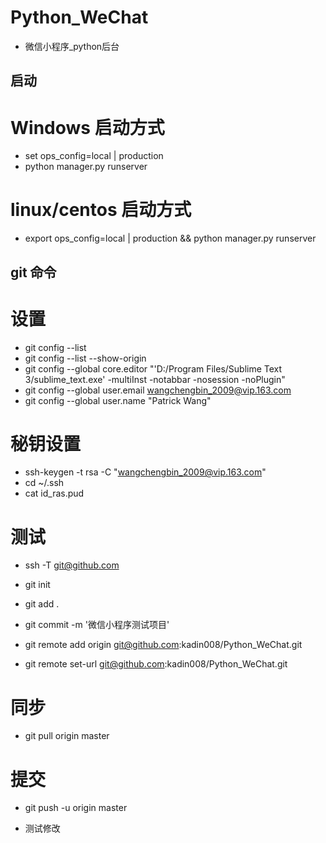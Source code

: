 # Python_WeChat
* 微信小程序_python后台

## 启动
# Windows 启动方式
* set ops_config=local | production
* python manager.py runserver

# linux/centos 启动方式
* export ops_config=local | production && python manager.py runserver 

## git 命令
# 设置
*  git config --list
*  git config --list --show-origin
*  git config --global core.editor "'D:/Program Files/Sublime Text 3/sublime_text.exe' -multiInst -notabbar -nosession -noPlugin"
*  git config --global user.email wangchengbin_2009@vip.163.com 
*  git config --global user.name "Patrick Wang"

# 秘钥设置
*  ssh-keygen -t rsa -C "wangchengbin_2009@vip.163.com"
*  cd ~/.ssh
*  cat id_ras.pud

# 测试
*  ssh -T git@github.com

*  git init
*  git add .
*  git commit -m '微信小程序测试项目'
*  git remote add origin git@github.com:kadin008/Python_WeChat.git
*  git remote set-url git@github.com:kadin008/Python_WeChat.git

# 同步
*  git pull origin master
# 提交
*  git push -u origin master

* 测试修改 






